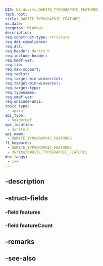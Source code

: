 ```yaml
---
UID: NS:dwrite.DWRITE_TYPOGRAPHIC_FEATURES
tech.root: 
title: DWRITE_TYPOGRAPHIC_FEATURES
ms.date: 
targetos: Windows
description: 
req.construct-type: structure
req.ddi-compliance: 
req.dll: 
req.header: dwrite.h
req.include-header: 
req.kmdf-ver: 
req.lib: 
req.max-support: 
req.redist: 
req.target-min-winverclnt: 
req.target-min-winversvr: 
req.target-type: 
req.typenames: 
req.umdf-ver: 
req.unicode-ansi: 
topic_type:
 - apiref
api_type:
 - HeaderDef
api_location:
 - dwrite.h
api_name:
 - DWRITE_TYPOGRAPHIC_FEATURES
f1_keywords:
 - DWRITE_TYPOGRAPHIC_FEATURES
 - dwrite/DWRITE_TYPOGRAPHIC_FEATURES
dev_langs:
 - c++
---
```


## -description

## -struct-fields

### -field features

### -field featureCount

## -remarks

## -see-also

